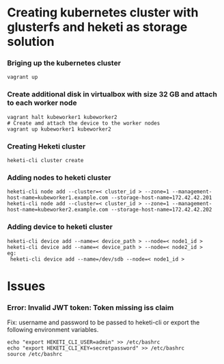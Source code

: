 # Creating kubernetes cluster with glusterfs and heketi as storage solution

### Briging up the kubernetes cluster
```
vagrant up
```

### Create additional disk in virtualbox with size 32 GB and attach to each worker node
```
vagrant halt kubeworker1 kubeworker2
# Create amd attach the device to the worker nodes
vagrant up kubeworker1 kubeworker2
```

### Creating Heketi cluster
```
heketi-cli cluster create
```

### Adding nodes to heketi cluster
```
heketi-cli node add --cluster=< cluster_id > --zone=1 --management-host-name=kubeworker1.example.com --storage-host-name=172.42.42.201
heketi-cli node add --cluster=< cluster_id > --zone=1 --management-host-name=kubeworker2.example.com --storage-host-name=172.42.42.202
```

### Adding device to heketi cluster
```
heketi-cli device add --name=< device_path > --node=< node1_id >
heketi-cli device add --name=< device_path > --node=< node2_id >
eg:
 heketi-cli device add --name=/dev/sdb --node=< node1_id >
```
 
# Issues

### Error: Invalid JWT token: Token missing iss claim
Fix: username and password to be passed to heketi-cli or export the following environment variables.
```
echo "export HEKETI_CLI_USER=admin" >> /etc/bashrc
echo "export HEKETI_CLI_KEY=secretpassword" >> /etc/bashrc
source /etc/bashrc
```
